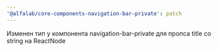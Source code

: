 ```yaml
---
'@alfalab/core-components-navigation-bar-private': patch
---
```


Изменен тип у компонента navigation-bar-private для пропса title со string на ReactNode
